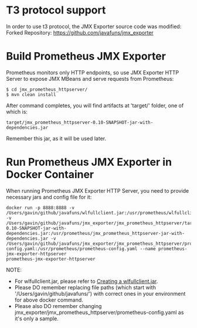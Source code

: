 # T3 protocol support 
In order to use t3 protocol, the JMX Exporter source code was modified:  
Forked Repository: https://github.com/javafuns/jmx_exporter

# Build Prometheus JMX Exporter 
Prometheus monitors only HTTP endpoints, so use JMX Exporter HTTP Server to expose JMX MBeans and serve requests from Prometheus:
```
$ cd jmx_prometheus_httpserver/
$ mvn clean install
```
After command completes, you will find artifacts at 'target/' folder, one of which is:
```
target/jmx_prometheus_httpserver-0.10-SNAPSHOT-jar-with-dependencies.jar
```
Remember this jar, as it will be used later.

# Run Prometheus JMX Exporter in Docker Container
When running Prometheus JMX Exporter HTTP Server, you need to provide necessary jars and config file for it:
```
docker run -p 8888:8888 -v /Users/gavin/github/javafuns/wlfullclient.jar:/usr/prometheus/wlfullclient.jar -v /Users/gavin/github/javafuns/jmx_exporter/jmx_prometheus_httpserver/target/jmx_prometheus_httpserver-0.10-SNAPSHOT-jar-with-dependencies.jar:/usr/prometheus/jmx_prometheus_httpserver-jar-with-dependencies.jar -v /Users/gavin/github/javafuns/jmx_exporter/jmx_prometheus_httpserver/prometheus-config.yaml:/usr/prometheus/prometheus-config.yaml --name prometheus-jmx-exporter-httpserver
prometheus-jmx-exporter-httpserver
```
NOTE:
- For wlfullclient.jar, please refer to [Creating a wlfullclient.jar](https://docs.oracle.com/middleware/1221/wls/SACLT/jarbuilder.htm).
- Please DO remember replacing file paths (which start with '/Users/gavin/github/javafuns/') with correct ones in your environment for above docker command.  
- Please also DO remember changing jmx_exporter/jmx_prometheus_httpserver/prometheus-config.yaml as it's only a sample.
